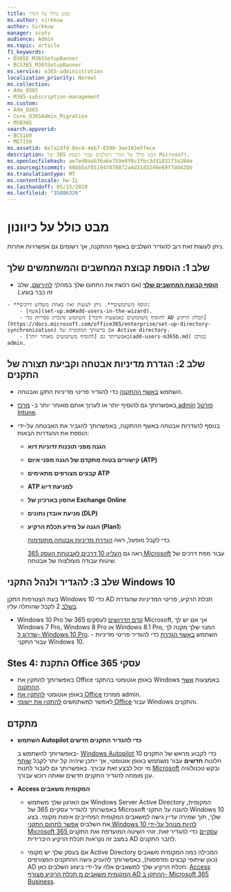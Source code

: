 ```yaml
---
title: מבט כולל על הגדר
ms.author: sirkkuw
author: Sirkkuw
manager: scotv
audience: Admin
ms.topic: article
f1_keywords:
- O365E_M365SetupBanner
- BCS365_M365SetupBanner
ms.service: o365-administration
localization_priority: Normal
ms.collection:
- Adm_O365
- M365-subscription-management
ms.custom:
- Adm_O365
- Core_O365Admin_Migration
- MSB365
search.appverid:
- BCS160
- MET150
ms.assetid: 6e7a2dfd-8ec4-4eb7-8390-3ee103e5fece
description: מבט כולל על הגדר השלבים עבור העסק 365 של Microsoft.
ms.openlocfilehash: ae7ed0aab36a6e759e0f0c1fbc3d3183273a284e
ms.sourcegitcommit: 66bb5af851947078872a4d31d3246e69f7dd42bb
ms.translationtype: MT
ms.contentlocale: he-IL
ms.lasthandoff: 05/15/2019
ms.locfileid: "35086326"
---
```

# <a name="overview-of-setup"></a>מבט כולל על כיוונון

ניתן לעשות זאת רוב להגדיר השלבים באשף ההתקנה, אך רשומים גם אפשרויות אחרות.


## <a name="step-1-add-your-domain-and-users"></a>שלב 1: הוספת קבוצת המחשבים והמשתמשים שלך

   - **[הוסף קבוצת המחשבים שלך](set-up.md#add-your-domain-to-personalize-sign-in)** (אם רכשת את התחום שלך במהלך [להירשם](sign-up.md), שלב זה כבר בוצע.)

    - **הוסף משתמשים**. ניתן לעשות זאת באחת משלוש דרכים:
        - [אשף](set-up.md#add-users-in-the-wizard).
        - השתמש סינכרון ספריות כדי [להוסיף משתמשים באמצעות חיבור AD תכלת הרקיע](https://docs.microsoft.com/office365/enterprise/set-up-directory-synchronization) אם ברשותך המקומית של Active directory.
        - באפשרותך גם [להוסיף משתמשים מאוחר יותר](add-users-m365b.md) במרכז admin.
## <a name="step-2-set-up-security-policies-and-configure-devices"></a>שלב 2: הגדרת מדיניות אבטחה וקביעת תצורה של התקנים 

  - השתמש [באשף ההתקנה](set-up.md#set-up-security-policies-and-device-configurations) כדי להגדיר פריטי מדיניות התקן ואבטחה. 
  - באפשרותך גם להוסיף יותר או לערוך אותם מאוחר יותר ב- [מרכז admin](view-policies-and-devices.md) [פורטל Intune](https://docs.microsoft.com/intune/tutorial-walkthrough-intune-portal).
  - בנוסף להגדרות אבטחה באשף ההתקנה, באפשרותך להגביר את האבטחה על-ידי הוספת את ההגדרות הבאות:

      - **הגנה מפני תוכנות זדוניות דוא**
      - **קישורים בטוח מתקדם של הגנה מפני איום (ATP)**
      - **קבצים מצורפים מתאימים ATP**
      - **ATP למניעת דיוג**
      - **אחסון בארכיון של Exchange Online**
      - **מניעת אובדן נתונים (DLP)**
      - **הגנה על מידע תכלת הרקיע (Plan1**)

          כדי לקבל מופעל, ראה [הגדרת מדיניות אבטחה מתקדמות](set-up-advanced-security.md).

        ראה גם [העליון 10 דרכים לאבטחת העסק 365 Microsoft](https://docs.microsoft.com/office365/admin/security-and-compliance/secure-your-business-data) עבור מפת דרכים של שיטות עבודה מומלצות של אבטחה.

## <a name="step-3-set-up-and-manage-windows-10-devices"></a>שלב 3: להגדיר ולנהל התקני Windows 10

   בעת הצטרפות התקן Windows 10 כדי AD תכלת הרקיע, פריטי המדיניות שהגדרת [בשלב](#step-2-set-up-security-policies-and-configure-devices) 2 לקבל שהוחלה עליו.

   - Windows 10 Pro [קדם הדרושים](pre-requisites-for-data-protection.md) לעסקים 365 של Microsoft, אך אם יש לך Windows 7 Pro, Windows 8 Pro או Windows 8.1 Pro, המנוי שלך מקנה לך [שדרוג ל- Windows 10 Pro](https://docs.microsoft.com/microsoft-365/business/upgrade-to-windows-pro-creators-update).
    - השתמש [באשף הגדרת](set-up.md#set-up-security-policies-and-device-configurations) כדי להגדיר פריטי מדיניות עבור התקני Windows 10.

## <a name="stes-4-install-office-365-business"></a>Stes 4: התקנת Office 365 עסקי
- באפשרותך להתקין את Office באופן אוטומטי בהתקני Windows באמצעות [אשף ההתקנה](set-up.md#deploy-office-365-client-apps).
- באופן אוטומטי [להתקין את Office](auto-install-or-uninstall-office.md) ממרכז admin.
- לאפשר למשתמשים [להתקין את יישומי Office](https://docs.microsoft.com/office365/admin/setup/install-applications) עבור Windows והתקנים.
     
## <a name="advanced"></a>מתקדם
- **השתמש Autopilot כדי להגדיר התקנים חדשים**
            
     באפשרותך להשתמש ב- [Windows Autopilot](add-autopilot-devices-and-profile.md) כדי לקבוע מראש של התקנים 10 חלונות **חדשים** עבור משתמש באופן אוטומטי, אך ייתכן שיהיה קל יותר לקבל [שותף](https://www.microsoft.com/solution-providers/search) מי יכול לבצע זאת עבורך. באפשרותך גם לעבור לחנות [Microsoft](https://go.microsoft.com/fwlink/?linkid=874598) ובקש טכנולוגיה ענן מומחה להגדיר התקנים חדשים שאתה רוכש עבורך.

- **Access המקומית משאבים**

     - אם הארגון שלך משתמש Windows Server Active Directory המקומית, באפשרותך להגדיר עסקיים 365 של Microsoft להגנה על התקני Windows 10 שלך, תוך שמירה עדיין גישה למשאבים המקומית המחייבים אימות מקומי. בצע את השלבים [אפשר לתחום התקני Windows 10 להיות מנוהל על-ידי Microsoft 365 עסקיים](manage-windows-devices.md) כדי להגדיר זאת. זוהי השיטה המועדפת ואת התקנים במצב זה נקראות תכלת הרקיע היברידית AD לחבר התקנים.

    - אם בעסק שלך יש מקומי Active Directory המכילה כמה המקומית משאבים (כגון שיתופי קבצים ומדפסות), באפשרותך להעניק גישה ההתקנים המצורפים AD תכלת הרקיע שלך למשאבים אלה על-ידי ביצוע השלבים כאן: [Access המקומית משאבים מ תכלת הרקיע מצורף AD ההתקן ב- Microsoft 365 Business](access-resources.md).

  
